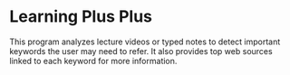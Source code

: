 # Learning Plus Plus

This program analyzes lecture videos or typed notes to detect important keywords the user may need to refer. It also provides top web sources linked to each keyword for more information.
